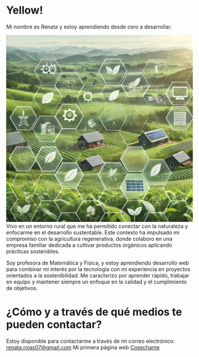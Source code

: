 # Yellow!
Mi nombre es Renata y estoy aprendiendo desde cero a desarrollar.

![imagen](https://github.com/RerreRojas/RerreRojas/blob/main/innovation.webp)
Vivo en un entorno rural que me ha permitido conectar  con la naturaleza y enfocarme en el desarrollo sustentable. Este contexto ha impulsado mi compromiso con la agricultura regenerativa, donde colaboro en una empresa familiar dedicada a cultivar productos orgánicos aplicando prácticas sostenibles.

Soy profesora de Matemática y Física, y estoy aprendiendo desarrollo web para combinar mi interés por la tecnología con mi experiencia en proyectos orientados a la sostenibilidad. Me caracterizo por aprender rápido, trabajar en equipo y mantener siempre un enfoque en la calidad y el cumplimiento de objetivos.

# ¿Cómo y a través de qué medios te pueden contactar?
Estoy disponible para contactarme a través de mi correo electrónico: renata.rojas07@gmail.com
Mi primera página web [Cosechame](https://cosechame.cl/) 

